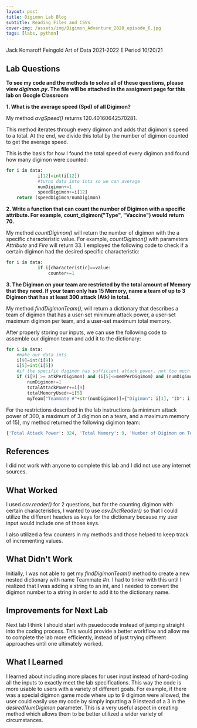```yaml
---
layout: post
title: Digimon Lab Blog
subtitle: Reading Files and CSVs
cover-img: /assets/img/Digimon_Adventure_2020_episode_6.jpg
tags: [labs, python]
---
```


Jack Komaroff
Feingold
Art of Data 2021-2022
E Period
10/20/21

## Lab Questions

**To see my code and the methods to solve all of these questions, please view *digimon.py*. The file will be attached in the assigment page for this lab on Google Classroom**

**1. What is the average speed (Spd) of all Digimon?**

My method *avgSpeed()* returns 120.40160642570281. 

This method iterates through every digimon and adds that digimon's speed to a total. 
At the end, we divide this total  by the number of digimon counted to get the average speed. 

This is the basis for how I found the total speed of every digimon and found how many digimon were counted:
```py
for i in data:
            i[12]=int(i[12])
            #turns data into ints so we can average
            numDigimon+=1
            speedDigimon+=i[12]
    return (speedDigimon/numDigimon)
```
**2. Write a function that can count the number of Digimon with a specific attribute. For example, count_digimon("Type", "Vaccine") would return 70.**

My method *countDigimon()* will return the number of digimon with the a specific characteristic value. For example, *countDigimon()* with parameters *Attribute* and *Fire* will return 33. I employed the following code to check if a certain digimon had the desired specific characteristic:

```py
for i in data:
            if i[characteristic]==value:
                counter+=1
```

**3. The Digimon on your team are restricted by the total amount of Memory that they need. If your team only has 15 Memory, name a team of up to 3 Digimon that has at least 300 attack (Atk) in total.**

My method *findDigimonTeam()*, will return a dictionary that describes a team of digimon that has a user-set minimum attack power, a user-set maximum digimon per team, and a user-set maximum total memory.

After properly storing our inputs, we can use the following code to assemble our digimon team and add it to the dictionary:
```py
for i in data:
    #make our data ints
    i[9]=int(i[9])
    i[5]=int(i[5])
    #if the specific digimon has sufficient attack power, not too much memory, and we haven't filled a team roster yet
    if (i[9] >= atkPerDigimon) and (i[5]<=memPerDigimom) and (numDigimon<=(desiredNumDigimon-1)):
        numDigimon+=1
        totalAttackPower+=i[9]
        totalMemoryUsed+=i[5]
        myTeam["Teammate #"+str(numDigimon)]={"Digimon": i[1], "ID": i[0], "Attack Power":i[9], "Memory":i[5]}
```
For the restrictions described in the lab instructions (a minimum attack power of 300, a maximum of 3 digimon on a team, and a maximum memory of 15), my method returned the following digimon team:
```py
{'Total Attack Power': 324, 'Total Memory': 9, 'Number of Digimon on Team': 3, 'Teammate #1': {'Digimon': 'Koromon', 'ID': '6', 'Attack Power': 109, 'Memory': 3}, 'Teammate #2': {'Digimon': 'Tsunomon', 'ID': '8', 'Attack Power': 107, 'Memory': 3}, 'Teammate #3': {'Digimon': 'Tsumemon', 'ID': '9', 'Attack Power': 108, 'Memory': 3}}
```

## References

I did not work with anyone to complete this lab and I did not use any internet sources.

## What Worked

I used *csv.reader()* for 2 questions, but for the counting digimon with certain characteristics, I wanted to use *csv.DictReader()* so that I could utilize the different headers as keys for the dictionary because my user input would include one of those keys. 

I also utilized a few counters in my methods and those helped to keep track of incrementing values.

## What Didn't Work

Initially, I was not able to get my *findDigimonTeam()* method to create a new nested dictionary with name Teammate #n. I had to tinker with this until I realized that I was adding a string to an int, and I needed to convert the digimon number to a string in order to add it to the dictionary name. 

## Improvements for Next Lab

Next lab I think I should start with psuedocode instead of jumping straight into the coding process. This would provide a better workflow and allow me to complete the lab more efficiently, instead of just trying different approaches until one ultimately worked. 

## What I Learned

I learned about including more places for user input instead of hard-coding all the inputs to exactly meet the lab specifications. This way the code is more usable to users with a variety of different goals. For example, if there was a special digimon game mode where up to 9 digimon were allowed, the user could easily use my code by simply inputting a 9 instead of a 3 in the *desiredNumDigimon* parameter. This is a very useful aspect in creating method which allows them to be better utilized a wider variety of circumstances. 
